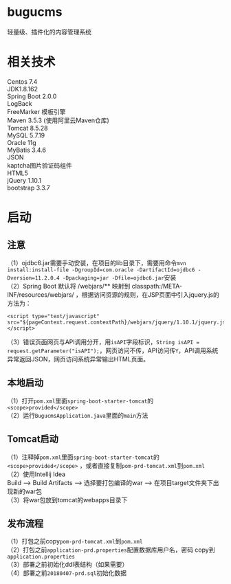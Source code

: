 # bugucms
轻量级、插件化的内容管理系统

# 相关技术
Centos 7.4      
JDK1.8.162   
Spring Boot 2.0.0   
LogBack      
FreeMarker 模板引擎         
Maven 3.5.3 (使用阿里云Maven仓库)          
Tomcat 8.5.28   
MySQL 5.7.19   
Oracle 11g    
MyBatis 3.4.6   
JSON    
kaptcha图片验证码组件  
HTML5      
jQuery 1.10.1     
bootstrap 3.3.7        

# 启动
## 注意
（1）ojdbc6.jar需要手动安装，在项目的lib目录下，需要用命令```mvn install:install-file -DgroupId=com.oracle -DartifactId=ojdbc6 -Dversion=11.2.0.4 -Dpackaging=jar -Dfile=ojdbc6.jar```安装        
（2）Spring Boot 默认将 /webjars/** 映射到 classpath:/META-INF/resources/webjars/ ，根据访问资源的规则，在JSP页面中引入jquery.js的方法为：
```
<script type="text/javascript" src="${pageContext.request.contextPath}/webjars/jquery/1.10.1/jquery.js"></script>
```
（3）错误页面网页与API调用分开，用``isAPI``字段标识，``String isAPI = request.getParameter("isAPI");``，网页访问不传，API访问传``Y``，API调用系统异常返回JSON，网页访问系统异常输出HTML页面。            

## 本地启动   
（1）打开``pom.xml``里面```spring-boot-starter-tomcat```的```<scope>provided</scope>```   
（2）运行```BugucmsApplication.java```里面的```main```方法  

## Tomcat启动
（1）注释掉``pom.xml``里面```spring-boot-starter-tomcat```的```<scope>provided</scope>``` ，或者直接复制```pom-prd-tomcat.xml```到```pom.xml```   
（2）使用Intellij Idea  
Build --> Build Artifacts --> 选择要打包编译的war --> 在项目target文件夹下出现新的war包   
（3）将war包放到tomcat的webapps目录下  

## 发布流程
（1）打包之前copy``pom-prd-tomcat.xml``到``pom.xml``      
（2）打包之前``application-prd.properties``配置数据库用户名，密码 copy到``application.properties``  
（3）部署之前初始化ddl表结构（如果需要）      
（4）部署之前``20180407-prd.sql``初始化数据     
 